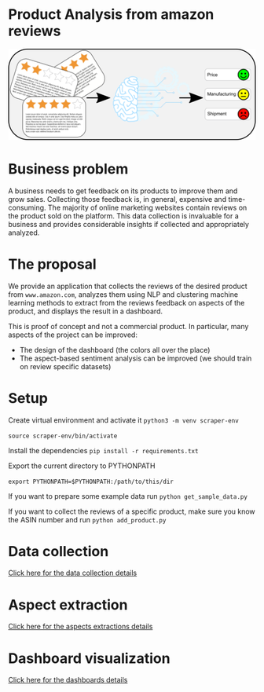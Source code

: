 # Product Analysis from amazon reviews

<img src="banner.png">

# Business problem

A business needs to get feedback on its products to improve them and grow sales. Collecting those feedback is, in general, expensive and time-consuming. The majority of online marketing websites contain reviews on the product sold on the platform. This data collection is invaluable for a business and provides considerable insights if collected and appropriately analyzed.

# The proposal

We provide an application that collects the reviews of the desired product from `www.amazon.com`, analyzes them using NLP and clustering machine learning methods to extract from the reviews feedback on aspects of the product, and displays the result in a dashboard.

This is proof of concept and not a commercial product. In particular, many aspects of the project can be improved:

-   The design of the dashboard (the colors all over the place)
-   The aspect-based sentiment analysis can be improved (we should train on review specific datasets)

# Setup

Create virtual environment and activate it
`python3 -m venv scraper-env`

`source scraper-env/bin/activate`

Install the dependencies
`pip install -r requirements.txt`

Export the current directory to PYTHONPATH

`export PYTHONPATH=$PYTHONPATH:/path/to/this/dir`

If you want to prepare some example data run
`python get_sample_data.py`

If you want to collect the reviews of a specific product, make sure you know the ASIN number and run
`python add_product.py`

# Data collection

[Click here for the data collection details](ProductReviews/README.md)

# Aspect extraction

[Click here for the aspects extractions details](SentimentAnalysis/README.md)

# Dashboard visualization

[Click here for the dashboards details](Dashboard/README.md)
